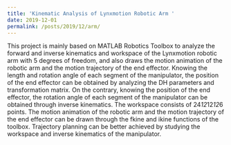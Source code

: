 ```yaml
---
title: 'Kinematic Analysis of Lynxmotion Robotic Arm '
date: 2019-12-01
permalink: /posts/2019/12/arm/
---
```


This project is mainly based on MATLAB Robotics Toolbox to analyze the forward and inverse kinematics and workspace of the Lynxmotion robotic arm with 5 degrees of freedom, and also draws the motion animation of the robotic arm and the motion trajectory of the end effector. Knowing the length and rotation angle of each segment of the manipulator, the position of the end effector can be obtained by analyzing the DH parameters and transformation matrix. On the contrary, knowing the position of the end effector, the rotation angle of each segment of the manipulator can be obtained through inverse kinematics. The workspace consists of 24*12*12*12*6 points. The motion animation of the robotic arm and the motion trajectory of the end effector can be drawn through the fkine and ikine functions of the toolbox. Trajectory planning can be better achieved by studying the workspace and inverse kinematics of the manipulator.
